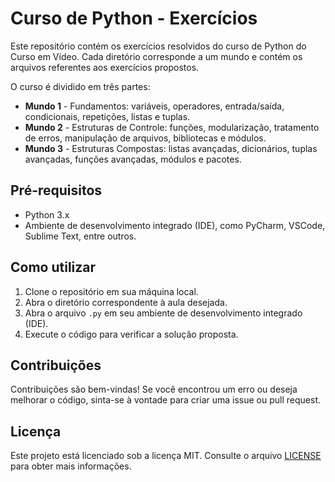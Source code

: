 # Curso de Python - Exercícios

Este repositório contém os exercícios resolvidos do curso de Python do Curso em Vídeo. Cada diretório corresponde a um mundo e contém os arquivos referentes aos exercícios propostos.

O curso é dividido em três partes: 

- **Mundo 1** - Fundamentos: variáveis, operadores, entrada/saída, condicionais, repetições, listas e tuplas.
- **Mundo 2** - Estruturas de Controle: funções, modularização, tratamento de erros, manipulação de arquivos, bibliotecas e módulos.
- **Mundo 3** - Estruturas Compostas: listas avançadas, dicionários, tuplas avançadas, funções avançadas, módulos e pacotes.

## Pré-requisitos

- Python 3.x
- Ambiente de desenvolvimento integrado (IDE), como PyCharm, VSCode, Sublime Text, entre outros.

## Como utilizar

1. Clone o repositório em sua máquina local.
2. Abra o diretório correspondente à aula desejada.
3. Abra o arquivo `.py` em seu ambiente de desenvolvimento integrado (IDE).
4. Execute o código para verificar a solução proposta.

## Contribuições

Contribuições são bem-vindas! Se você encontrou um erro ou deseja melhorar o código, sinta-se à vontade para criar uma issue ou pull request.

## Licença

Este projeto está licenciado sob a licença MIT. Consulte o arquivo [LICENSE](LICENSE) para obter mais informações.
